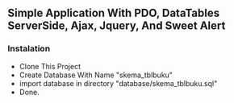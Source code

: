 ## Simple Application With PDO, DataTables ServerSide, Ajax, Jquery, And Sweet Alert

### Instalation

- Clone This Project
- Create Database With Name "skema_tblbuku"
- import database in directory "database/skema_tblbuku.sql"
- Done.

